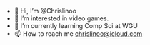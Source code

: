 - 👋 Hi, I’m @Chrislinoo
- 👀 I’m interested in video games.
- 🌱 I’m currently learning Comp Sci at WGU
- 📫 How to reach me chrislinoo@icloud.com

<!---
Chrislinoo/Chrislinoo is a ✨ special ✨ repository because its `README.md` (this file) appears on your GitHub profile.
You can click the Preview link to take a look at your changes.
--->
